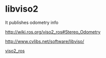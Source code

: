 # libviso2

It publishes odometry info

http://wiki.ros.org/viso2_ros#Stereo_Odometry

http://www.cvlibs.net/software/libviso/

[viso2_ros](http://wiki.ros.org/viso2_ros)


